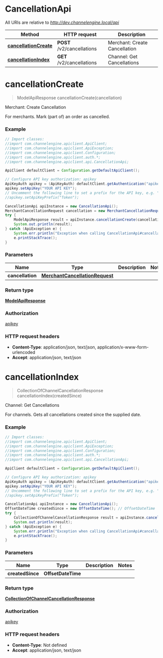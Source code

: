 # CancellationApi

All URIs are relative to *http://dev.channelengine.local/api*

Method | HTTP request | Description
------------- | ------------- | -------------
[**cancellationCreate**](CancellationApi.md#cancellationCreate) | **POST** /v2/cancellations | Merchant: Create Cancellation
[**cancellationIndex**](CancellationApi.md#cancellationIndex) | **GET** /v2/cancellations | Channel: Get Cancellations


<a name="cancellationCreate"></a>
# **cancellationCreate**
> ModelApiResponse cancellationCreate(cancellation)

Merchant: Create Cancellation

For merchants.    Mark (part of) an order as cancelled.

### Example
```java
// Import classes:
//import com.channelengine.apiclient.ApiClient;
//import com.channelengine.apiclient.ApiException;
//import com.channelengine.apiclient.Configuration;
//import com.channelengine.apiclient.auth.*;
//import com.channelengine.apiclient.api.CancellationApi;

ApiClient defaultClient = Configuration.getDefaultApiClient();

// Configure API key authorization: apikey
ApiKeyAuth apikey = (ApiKeyAuth) defaultClient.getAuthentication("apikey");
apikey.setApiKey("YOUR API KEY");
// Uncomment the following line to set a prefix for the API key, e.g. "Token" (defaults to null)
//apikey.setApiKeyPrefix("Token");

CancellationApi apiInstance = new CancellationApi();
MerchantCancellationRequest cancellation = new MerchantCancellationRequest(); // MerchantCancellationRequest | 
try {
    ModelApiResponse result = apiInstance.cancellationCreate(cancellation);
    System.out.println(result);
} catch (ApiException e) {
    System.err.println("Exception when calling CancellationApi#cancellationCreate");
    e.printStackTrace();
}
```

### Parameters

Name | Type | Description  | Notes
------------- | ------------- | ------------- | -------------
 **cancellation** | [**MerchantCancellationRequest**](MerchantCancellationRequest.md)|  |

### Return type

[**ModelApiResponse**](ModelApiResponse.md)

### Authorization

[apikey](../README.md#apikey)

### HTTP request headers

 - **Content-Type**: application/json, text/json, application/x-www-form-urlencoded
 - **Accept**: application/json, text/json

<a name="cancellationIndex"></a>
# **cancellationIndex**
> CollectionOfChannelCancellationResponse cancellationIndex(createdSince)

Channel: Get Cancellations

For channels.    Gets all cancellations created since the supplied date.

### Example
```java
// Import classes:
//import com.channelengine.apiclient.ApiClient;
//import com.channelengine.apiclient.ApiException;
//import com.channelengine.apiclient.Configuration;
//import com.channelengine.apiclient.auth.*;
//import com.channelengine.apiclient.api.CancellationApi;

ApiClient defaultClient = Configuration.getDefaultApiClient();

// Configure API key authorization: apikey
ApiKeyAuth apikey = (ApiKeyAuth) defaultClient.getAuthentication("apikey");
apikey.setApiKey("YOUR API KEY");
// Uncomment the following line to set a prefix for the API key, e.g. "Token" (defaults to null)
//apikey.setApiKeyPrefix("Token");

CancellationApi apiInstance = new CancellationApi();
OffsetDateTime createdSince = new OffsetDateTime(); // OffsetDateTime | 
try {
    CollectionOfChannelCancellationResponse result = apiInstance.cancellationIndex(createdSince);
    System.out.println(result);
} catch (ApiException e) {
    System.err.println("Exception when calling CancellationApi#cancellationIndex");
    e.printStackTrace();
}
```

### Parameters

Name | Type | Description  | Notes
------------- | ------------- | ------------- | -------------
 **createdSince** | **OffsetDateTime**|  |

### Return type

[**CollectionOfChannelCancellationResponse**](CollectionOfChannelCancellationResponse.md)

### Authorization

[apikey](../README.md#apikey)

### HTTP request headers

 - **Content-Type**: Not defined
 - **Accept**: application/json, text/json

